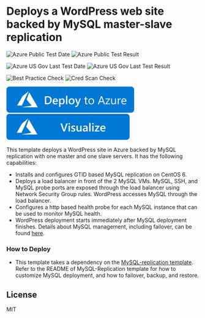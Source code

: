 # Deploys a WordPress web site backed by MySQL master-slave replication

![Azure Public Test Date](https://azurequickstartsservice.blob.core.windows.net/badges/wordpress-mysql-replication/PublicLastTestDate.svg)
![Azure Public Test Result](https://azurequickstartsservice.blob.core.windows.net/badges/wordpress-mysql-replication/PublicDeployment.svg)

![Azure US Gov Last Test Date](https://azurequickstartsservice.blob.core.windows.net/badges/wordpress-mysql-replication/FairfaxLastTestDate.svg)
![Azure US Gov Last Test Result](https://azurequickstartsservice.blob.core.windows.net/badges/wordpress-mysql-replication/FairfaxDeployment.svg)

![Best Practice Check](https://azurequickstartsservice.blob.core.windows.net/badges/wordpress-mysql-replication/BestPracticeResult.svg)
![Cred Scan Check](https://azurequickstartsservice.blob.core.windows.net/badges/wordpress-mysql-replication/CredScanResult.svg)

[![Deploy To Azure](https://raw.githubusercontent.com/Azure/azure-quickstart-templates/master/1-CONTRIBUTION-GUIDE/images/deploytoazure.svg?sanitize=true)](https://portal.azure.com/#create/Microsoft.Template/uri/https%3A%2F%2Fraw.githubusercontent.com%2FDeveloperMujtaba%2Fwordpress-mysql-replication%2Fmaster%2Fazuredeploy.json)  [![Visualize](https://raw.githubusercontent.com/Azure/azure-quickstart-templates/master/1-CONTRIBUTION-GUIDE/images/visualizebutton.svg?sanitize=true)](http://armviz.io/#/?load=https%3A%2F%2Fraw.githubusercontent.com%2FDeveloperMujtaba%2Fwordpress-mysql-replication%2Fmaster%2Fazuredeploy.json)
  

  

This template deploys a WordPress site in Azure backed by MySQL replication with one master and one slave servers.  It has the following capabilities:

- Installs and configures GTID based MySQL replication on CentOS 6.
- Deploys a load balancer in front of the 2 MySQL VMs.  MySQL, SSH, and MySQL probe ports are exposed through the load balancer using Network Security Group rules.  WordPress accesses MySQL through the load balancer.
- Configures a http based health probe for each MySQL instance that can be used to monitor MySQL health.
- WordPress deployment starts immediately after MySQL deployment finishes.  Details about MySQL management, including failover, can be found [here](https://github.com/Azure/azure-quickstart-templates/tree/master/mysql-replication).

### How to Deploy
* This template takes a dependency on the [MySQL-replication template](https://github.com/Azure/azure-quickstart-templates/tree/master/mysql-replication). Refer to the README of MySQL-Replication template for how to customize MySQL deployment, and how to failover, backup, and restore.

License
----

MIT



